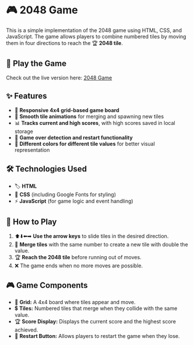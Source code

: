 # 🎮 2048 Game

This is a simple implementation of the 2048 game using HTML, CSS, and JavaScript. The game allows players to combine numbered tiles by moving them in four directions to reach the 🏆 **2048 tile**.

## 👀 Play the Game
Check out the live version here: [2048 Game](https://farvejfaru.github.io/2048-Game/)

## ✨ Features
- 🎩 **Responsive 4x4 grid-based game board**
- 🎨 **Smooth tile animations** for merging and spawning new tiles
- 📊 **Tracks current and high scores**, with high scores saved in local storage
- 🚀 **Game over detection and restart functionality**
- 🌈 **Different colors for different tile values** for better visual representation

## 🛠️ Technologies Used
- 🏷 **HTML**
- 🎨 **CSS** (including Google Fonts for styling)
- ⚡ **JavaScript** (for game logic and event handling)

## 🎯 How to Play
1. ⬆️⬇️⬅️➡ **Use the arrow keys** to slide tiles in the desired direction.
2. 🔄 **Merge tiles** with the same number to create a new tile with double the value.
3. 🏆 **Reach the 2048 tile** before running out of moves.
4. ❌ The game ends when no more moves are possible.

## 🎮 Game Components
- 🏁 **Grid:** A 4x4 board where tiles appear and move.
- 💲 **Tiles:** Numbered tiles that merge when they collide with the same value.
- 🏆 **Score Display:** Displays the current score and the highest score achieved.
- 🔄 **Restart Button:** Allows players to restart the game when they lose.



